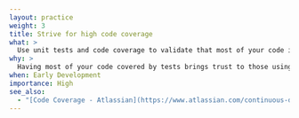 ```yaml
---
layout: practice
weight: 3
title: Strive for high code coverage
what: >
  Use unit tests and code coverage to validate that most of your code is covered by unit tests
why: >
  Having most of your code covered by tests brings trust to those using and contributing to the code. Furthermore, this gives you confidence that your code works as you expect it.
when: Early Development
importance: High
see_also:
  - "[Code Coverage - Atlassian](https://www.atlassian.com/continuous-delivery/software-testing/code-coverage)"
---
```

